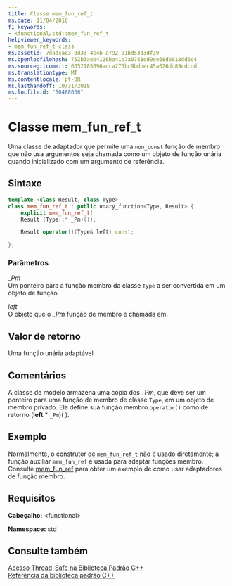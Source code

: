 ```yaml
---
title: Classe mem_fun_ref_t
ms.date: 11/04/2016
f1_keywords:
- xfunctional/std::mem_fun_ref_t
helpviewer_keywords:
- mem_fun_ref_t class
ms.assetid: 7dadcac3-8d33-4e4b-a792-81bd53d3df39
ms.openlocfilehash: 752b3aeb4126ba41b7a0741ed9de68db018dd6c4
ms.sourcegitcommit: 6052185696adca270bc9bdbec45a626dd89cdcdd
ms.translationtype: MT
ms.contentlocale: pt-BR
ms.lasthandoff: 10/31/2018
ms.locfileid: "50488030"
---
```

# <a name="memfunreft-class"></a>Classe mem_fun_ref_t

Uma classe de adaptador que permite uma `non_const` função de membro que não usa argumentos seja chamada como um objeto de função unária quando inicializado com um argumento de referência.

## <a name="syntax"></a>Sintaxe

```cpp
template <class Result, class Type>
class mem_fun_ref_t : public unary_function<Type, Result> {
    explicit mem_fun_ref_t(
    Result (Type::* _Pm)());

    Result operator()(Type& left) const;

};
```

### <a name="parameters"></a>Parâmetros

*_Pm*<br/>
Um ponteiro para a função membro da classe `Type` a ser convertida em um objeto de função.

*left*<br/>
O objeto que o *_Pm* função de membro é chamada em.

## <a name="return-value"></a>Valor de retorno

Uma função unária adaptável.

## <a name="remarks"></a>Comentários

A classe de modelo armazena uma cópia dos *_Pm*, que deve ser um ponteiro para uma função de membro de classe `Type`, em um objeto de membro privado. Ela define sua função membro `operator()` como de retorno (**left**.* `_Pm`)( ).

## <a name="example"></a>Exemplo

Normalmente, o construtor de `mem_fun_ref_t` não é usado diretamente; a função auxiliar `mem_fun_ref` é usada para adaptar funções membro. Consulte [mem_fun_ref](../standard-library/functional-functions.md#mem_fun_ref) para obter um exemplo de como usar adaptadores de função membro.

## <a name="requirements"></a>Requisitos

**Cabeçalho:** \<functional>

**Namespace:** std

## <a name="see-also"></a>Consulte também

[Acesso Thread-Safe na Biblioteca Padrão C++](../standard-library/thread-safety-in-the-cpp-standard-library.md)<br/>
[Referência da biblioteca padrão C++](../standard-library/cpp-standard-library-reference.md)<br/>
